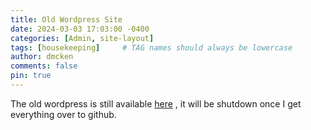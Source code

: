 ```yaml
---
title: Old Wordpress Site
date: 2024-03-03 17:03:00 -0400
categories: [Admin, site-layout]
tags: [housekeeping]     # TAG names should always be lowercase
author: dmcken 
comments: false
pin: true
---
```



The old wordpress is still available <a href="https://wp.codepro.guru">here</a> , it will be shutdown once I get everything over to github.
